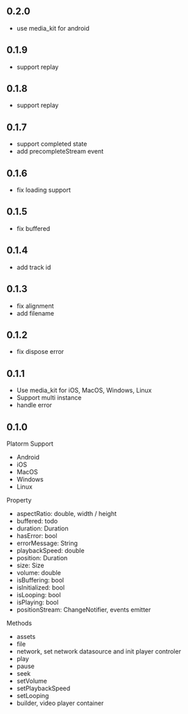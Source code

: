 ## 0.2.0

- use media_kit for android

## 0.1.9

- support replay

## 0.1.8

- support replay

## 0.1.7

- support completed state
- add precompleteStream event

## 0.1.6

- fix loading support 

## 0.1.5

- fix buffered 

## 0.1.4

- add track id

## 0.1.3

- fix alignment
- add filename

## 0.1.2

- fix dispose error

## 0.1.1

- Use media_kit for iOS, MacOS, Windows, Linux
- Support multi instance
- handle error

## 0.1.0
Platorm Support

- Android
- iOS
- MacOS
- Windows
- Linux

Property

- aspectRatio: double, width / height
- buffered: todo
- duration: Duration
- hasError: bool
- errorMessage: String
- playbackSpeed: double
- position: Duration
- size: Size
- volume: double
- isBuffering: bool
- isInitialized: bool
- isLooping: bool
- isPlaying: bool
- positionStream: ChangeNotifier, events emitter

Methods 

- assets
- file
- network, set network datasource and init player controler 
- play
- pause
- seek
- setVolume
- setPlaybackSpeed
- setLooping
- builder, video player container
